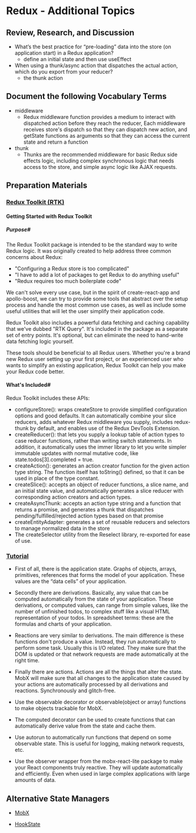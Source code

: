 # Redux - Additional Topics
## Review, Research, and Discussion

- What’s the best practice for “pre-loading” data into the store (on application start) in a Redux application?
    - define an initial state and then use useEffect 
- When using a thunk/async action that dispatches the actual action, which do you export from your reducer?
    - the thunk action  
## Document the following Vocabulary Terms

- middleware
    - Redux middleware function provides a medium to interact with dispatched action before they reach the reducer, Each middleware receives store's dispatch so that they can dispatch new action, and getState functions as arguments so that they can access the current state and return a function
- thunk
    - Thunks are the recommended middleware for basic Redux side effects logic, including complex synchronous logic that needs access to the store, and simple async logic like AJAX requests.



## Preparation Materials

### [Redux Toolkit (RTK)](https://redux-toolkit.js.org/)


#### Getting Started with Redux Toolkit
##### Purpose#
The Redux Toolkit package is intended to be the standard way to write Redux logic. It was originally created to help address three common concerns about Redux:

- "Configuring a Redux store is too complicated"
- "I have to add a lot of packages to get Redux to do anything useful"
- "Redux requires too much boilerplate code"

We can't solve every use case, but in the spirit of create-react-app and apollo-boost, we can try to provide some tools that abstract over the setup process and handle the most common use cases, as well as include some useful utilities that will let the user simplify their application code.

Redux Toolkit also includes a powerful data fetching and caching capability that we've dubbed "RTK Query". It's included in the package as a separate set of entry points. It's optional, but can eliminate the need to hand-write data fetching logic yourself.

These tools should be beneficial to all Redux users. Whether you're a brand new Redux user setting up your first project, or an experienced user who wants to simplify an existing application, Redux Toolkit can help you make your Redux code better.


#### What's Included#
Redux Toolkit includes these APIs:

- configureStore(): wraps createStore to provide simplified configuration options and good defaults. It can automatically combine your slice reducers, adds whatever Redux middleware you supply, includes redux-thunk by default, and enables use of the Redux DevTools Extension.
- createReducer(): that lets you supply a lookup table of action types to case reducer functions, rather than writing switch statements. In addition, it automatically uses the immer library to let you write simpler immutable updates with normal mutative code, like state.todos[3].completed = true.
- createAction(): generates an action creator function for the given action type string. The function itself has toString() defined, so that it can be used in place of the type constant.
- createSlice(): accepts an object of reducer functions, a slice name, and an initial state value, and automatically generates a slice reducer with corresponding action creators and action types.
- createAsyncThunk: accepts an action type string and a function that returns a promise, and generates a thunk that dispatches pending/fulfilled/rejected action types based on that promise
- createEntityAdapter: generates a set of reusable reducers and selectors to manage normalized data in the store
- The createSelector utility from the Reselect library, re-exported for ease of use.

### [Tutorial](https://redux-toolkit.js.org/tutorials/overview)
- First of all, there is the application state. Graphs of objects, arrays, primitives, references that forms the model of your application. These values are the “data cells” of your application.
- Secondly there are derivations. Basically, any value that can be computed automatically from the state of your application. These derivations, or computed values, can range from simple values, like the number of unfinished todos, to complex stuff like a visual HTML representation of your todos. In spreadsheet terms: these are the formulas and charts of your application.
- Reactions are very similar to derivations. The main difference is these functions don't produce a value. Instead, they run automatically to perform some task. Usually this is I/O related. They make sure that the DOM is updated or that network requests are made automatically at the right time.
- Finally there are actions. Actions are all the things that alter the state. MobX will make sure that all changes to the application state caused by your actions are automatically processed by all derivations and reactions. Synchronously and glitch-free.


- Use the observable decorator or observable(object or array) functions to make objects trackable for MobX.
- The computed decorator can be used to create functions that can automatically derive value from the state and cache them.
- Use autorun to automatically run functions that depend on some observable state. This is useful for logging, making network requests, etc.
- Use the observer wrapper from the mobx-react-lite package to make your React components truly reactive. They will update automatically and efficiently. Even when used in large complex applications with large amounts of data.

## Alternative State Managers

- [MobX](https://mobx.js.org/getting-started.html)

- [HookState](https://hookstate.js.org/)
